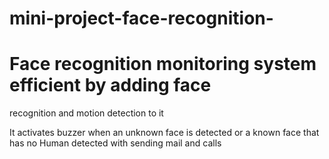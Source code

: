 # mini-project-face-recognition-

# Face recognition monitoring system efficient by adding face
recognition and motion detection to it

It activates buzzer when
an unknown face is
detected or a known
face that has no
Human detected with sending mail and calls
